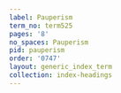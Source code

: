 ```yaml
---
label: Pauperism
term_no: term525
pages: '8'
no_spaces: Pauperism
pid: pauperism
order: '0747'
layout: generic_index_term
collection: index-headings
---
```

